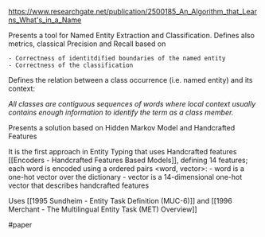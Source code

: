 https://www.researchgate.net/publication/2500185_An_Algorithm_that_Learns_What's_in_a_Name

Presents a tool for Named Entity Extraction and Classification. Defines also metrics, classical Precision and Recall based on 

	- Correctness of identitdified boundaries of the named entity
	- Correctness of the classification

Defines the relation between a class occurrence (i.e. named entity) and its context:  

*All classes are contiguous sequences of words where local context usually contains enough information to identify the term as a class member.*

Presents a solution based on Hidden Markov Model and Handcrafted Features

It is the first approach in Entity Typing that uses Handcrafted features [[Encoders - Handcrafted Features  Based Models]], defining 14 features; each word is encoded using a ordered pairs <word, vector>:
		- word is a one-hot vector over the dictionary
		- vector is a 14-dimensional one-hot vector that describes handcrafted features 

Uses [[1995 Sundheim - Entity Task Definition (MUC-6)]] and [[1996 Merchant - The Multilingual Entity Task (MET) Overview]]

#paper